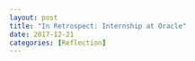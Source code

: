 ```yaml
---
layout: post
title: "In Retrospect: Internship at Oracle"
date: 2017-12-21
categories: [Reflection]
---
```

